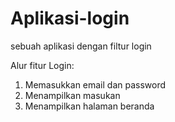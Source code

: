 # Aplikasi-login
sebuah aplikasi dengan filtur login

Alur fitur Login:
1. Memasukkan email dan password
2. Menampilkan masukan
3. Menampilkan halaman beranda
